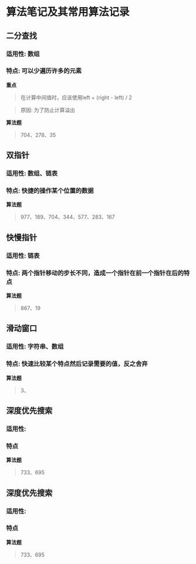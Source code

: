 # 算法笔记及其常用算法记录

## 二分查找

### 适用性: 数组

### 特点: 可以少遍历许多的元素

**重点**

> 在计算中间值时，应该使用left + (right - left) / 2

> 原因: 为了防止计算溢出

**算法题**

> 704、278、35

## 双指针

### 适用性: 数组、链表

### 特点: 快捷的操作某个位置的数据

**算法题**

> 977、189、704、344、577、283、167

## 快慢指针

### 适用性: 链表

### 特点: 两个指针移动的步长不同，造成一个指针在前一个指针在后的特点

**算法题**

> 867、19

## 滑动窗口

### 适用性: 字符串、数组

### 特点: 快速比较某个特点然后记录需要的值，反之舍弃

**算法题**

> 3、

## 深度优先搜索

### 适用性: 

### 特点

**算法题**

> 733、695

## 深度优先搜索

### 适用性: 

### 特点

**算法题**

> 733、695